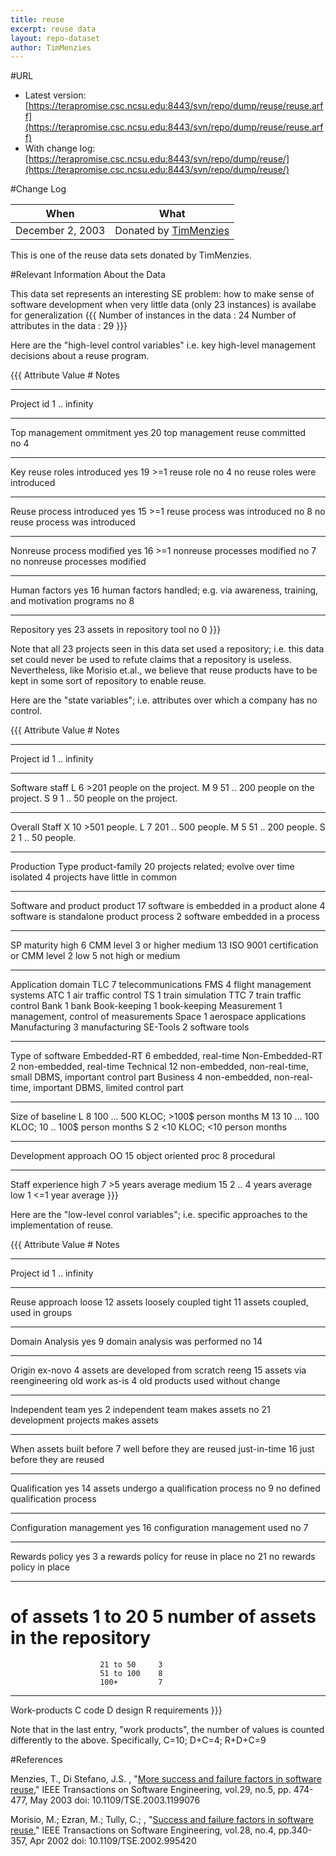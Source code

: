 ```yaml
---
title: reuse
excerpt: reuse data
layout: repo-dataset
author: TimMenzies
---
```



#URL

  * Latest version: [https://terapromise.csc.ncsu.edu:8443/svn/repo/dump/reuse/reuse.arff](https://terapromise.csc.ncsu.edu:8443/svn/repo/dump/reuse/reuse.arff)
  * With change log: [https://terapromise.csc.ncsu.edu:8443/svn/repo/dump/reuse/](https://terapromise.csc.ncsu.edu:8443/svn/repo/dump/reuse/)

#Change Log

When | What
---- | ----
   December 2, 2003 | Donated by [TimMenzies](/repo/people/data-donors/promise3.html)

This is one of the reuse data sets donated by TimMenzies.

#Relevant Information About the Data

This data set represents an interesting SE problem: how to make sense of software development when very little data (only 23 instances) is availabe for generalization
\{\{\{
Number of instances in the data     : 24
Number of attributes in the data    : 29
\}\}\}

Here are the "high-level control variables" i.e. key high-level management decisions about a reuse program.

\{\{\{
Attribute 	 		Value		#	Notes 
------------------------------  --------------  ------  -----------------------------------
Project id	 		1 .. infinity		 
------------------------------  --------------  ------  -----------------------------------
Top management  ommitment 	yes 		20	top management reuse committed  
				 no 		 4	 
------------------------------  --------------  ------  -----------------------------------
Key reuse roles introduced  	yes 		19	 >=1 reuse role
     	 			 no 		 4	 no reuse roles were introduced
------------------------------  --------------  ------  -----------------------------------
Reuse process introduced   	yes 		15	 >=1 reuse process was introduced
    	 			 no 		 8	 no reuse process was introduced
------------------------------  --------------  ------  -----------------------------------
Nonreuse process modified 	yes 		16	 >=1 nonreuse  processes  modified
 	 			 no 		 7	 no nonreuse   processes  modified
------------------------------  --------------  ------  -----------------------------------
Human factors 	 	        yes 	        16	 human factors  handled; e.g. via awareness, 
                                                         training, and motivation programs
 	 			 no	         8 	  
------------------------------  --------------  ------  -----------------------------------
Repository 	                yes 	        23	 assets in repository tool
 	                         no 	         0 
\}\}\}


Note that all 23 projects seen in this data set used a repository; i.e. this data set could never be used to refute claims that a repository is useless. Nevertheless, like Morisio et.al., we believe that reuse products have to be kept in some sort of repository to enable reuse.

Here are the "state variables"; i.e.  attributes over which a company has no control.

\{\{\{
Attribute 	                Value	        #	Notes
------------------------------  --------------  ------  -----------------------------------
Project id	 		1 .. infinity  
------------------------------  --------------  ------  -----------------------------------
Software staff	                L		 6	 >201 people on the project.
 				M		 9  	 51 .. 200 people on the project.
 				S  		 9	 1 .. 50 people on the project.
------------------------------  --------------  ------  -----------------------------------
Overall Staff	 		X		10	 >501 people.
 				L		 7   	 201 .. 500 people.
 				M		 5   	 51 .. 200 people.
 				S		 2   	 1 .. 50 people.
------------------------------  --------------  ------  -----------------------------------
Production Type	 		product-family 	20	 projects related; evolve over time
 				isolated 	 4	 projects have little in common
------------------------------  --------------  ------  -----------------------------------
Software and product  	 	product 	17	 software is embedded in a product
 				alone 		 4	 software is standalone product
       				process		 2 	 software  embedded in a process
------------------------------  --------------  ------  -----------------------------------
SP maturity  	 		high 		 6	 CMM level 3 or higher
      	 			medium		13 	 ISO 9001 certification or CMM level 2
 	 			low		 5 	 not high or medium
------------------------------  --------------  ------  -----------------------------------
Application domain  	 	TLC 		 7	 telecommunications
 	 			FMS		 4 	 flight management systems
 	 			ATC 		 1	 air traffic control
 	 			TS 		 1	 train simulation
 	 			TTC 		 7	 train traffic control
 	 			Bank 		 1	 bank
 	 			Book-keeping 	 1	 book-keeping
 	 			Measurement 	 1	 management, control of measurements
 	 			Space 		 1	 aerospace applications
 	 			Manufacturing 	 3	 manufacturing
 	 			SE-Tools 	 2	 software tools
------------------------------  --------------  ------  -----------------------------------
Type of software	 	Embedded-RT 	 6	 embedded, real-time
	 			Non-Embedded-RT  2	 non-embedded, real-time
 	 			Technical 	12	 non-embedded, non-real-time, small DBMS, 
							 important control part
 	 			Business 	 4	 non-embedded, non-real-time, important 
							 DBMS, limited control part
------------------------------  --------------  ------  -----------------------------------
Size of  baseline 	 	L		 8 	 100 ... 500 KLOC; >100$ person months
 	 			M 		13	  10 ... 100 KLOC; 10 .. 100$ person months
 	 			S 		 2	 <10 KLOC; <10 person months
------------------------------  --------------  ------  -----------------------------------
Development approach 	 	OO 		15	 object oriented
 	 			proc 		 8	 procedural
------------------------------  --------------  ------  -----------------------------------
Staff experience  	 	high 		 7	 >5 years average
 	 			medium 		15	 2 .. 4 years average
 	 			low 		 1	 <=1 year average
\}\}\}


Here are the "low-level conrol variables"; i.e. specific approaches to the implementation of reuse.

\{\{\{
Attribute 	                Value	        #	Notes
------------------------------  --------------  ------  -----------------------------------
Project id	                1 .. infinity
------------------------------  --------------  ------  -----------------------------------
Reuse approach 	 		loose 		12 	 assets loosely coupled 
 	 			tight 		11	 assets  coupled, used in groups
------------------------------  --------------  ------  -----------------------------------
Domain Analysis 	 	yes 		 9	 domain analysis was performed
 	 			no 		14	
------------------------------  --------------  ------  -----------------------------------
Origin 	 			ex-novo 	 4	 assets are developed from scratch
 	 			reeng 		15	 assets via reengineering old work
 	 			as-is 		 4	 old products used  without change
------------------------------  --------------  ------  -----------------------------------
Independent team 	 	yes 		 2	 independent team makes assets
 	 			no 		21	 development projects makes  assets
------------------------------  --------------  ------  -----------------------------------
When assets built 	 	before 		 7	 well before  they are reused
 	 			just-in-time 	16	 just before they are reused
------------------------------  --------------  ------  -----------------------------------
Qualification 	 		yes 		14	 assets undergo a qualification process
 	 			no 		 9	 no defined qualification process
------------------------------  --------------  ------  -----------------------------------
Configuration management 	yes 		16	 configuration management used 
 	 			no 		 7	  
------------------------------  --------------  ------  -----------------------------------
Rewards policy 	 		yes 		 3	 a rewards policy for  reuse in place
 	 			no 		21	 no rewards policy in place
------------------------------  --------------  ------  -----------------------------------
# of assets 	 		1 to 20  	 5	 number of assets in the repository
             	 		21 to 50 	 3	 
             	 		51 to 100	 8	 
             	 		100+     	 7	
------------------------------  --------------  ------  -----------------------------------
Work-products 	 		C  	                 code
 	 			D	 		 design
 	 			R	 		 requirements
\}\}\}

Note that in the last entry, "work products", the number of values is counted differently to the above. Specifically, C=10; D+C=4; R+D+C=9

#References

Menzies, T., Di Stefano, J.S. , "[More success and failure factors in software reuse](http://ieeexplore.ieee.org/stamp/stamp.jsp?tp=&arnumber=1199076&isnumber=26993)," IEEE Transactions on Software Engineering, vol.29, no.5, pp. 474- 477, May 2003
doi: 10.1109/TSE.2003.1199076


Morisio, M.; Ezran, M.; Tully, C.; , "[Success and failure factors in software reuse](http://ieeexplore.ieee.org/stamp/stamp.jsp?tp=&arnumber=995420&isnumber=21473)," IEEE Transactions on Software Engineering, vol.28, no.4, pp.340-357, Apr 2002
doi: 10.1109/TSE.2002.995420
